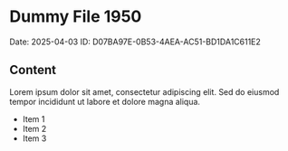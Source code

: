 # Dummy File 1950

Date: 2025-04-03
ID: D07BA97E-0B53-4AEA-AC51-BD1DA1C611E2

## Content

Lorem ipsum dolor sit amet, consectetur adipiscing elit.
Sed do eiusmod tempor incididunt ut labore et dolore magna aliqua.

* Item 1
* Item 2
* Item 3


